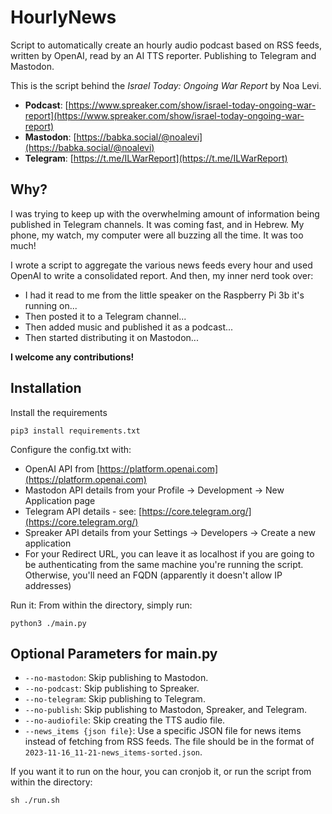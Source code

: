 # HourlyNews

Script to automatically create an hourly audio podcast based on RSS feeds, written by OpenAI, read by an AI TTS reporter. Publishing to Telegram and Mastodon.

This is the script behind the *Israel Today: Ongoing War Report* by Noa Levi.

- **Podcast**: [https://www.spreaker.com/show/israel-today-ongoing-war-report](https://www.spreaker.com/show/israel-today-ongoing-war-report)
- **Mastodon**: [https://babka.social/@noalevi](https://babka.social/@noalevi)
- **Telegram**: [https://t.me/ILWarReport](https://t.me/ILWarReport)

## Why?

I was trying to keep up with the overwhelming amount of information being published in Telegram channels. It was coming fast, and in Hebrew. My phone, my watch, my computer were all buzzing all the time. It was too much!

I wrote a script to aggregate the various news feeds every hour and used OpenAI to write a consolidated report. And then, my inner nerd took over:

- I had it read to me from the little speaker on the Raspberry Pi 3b it's running on...
- Then posted it to a Telegram channel...
- Then added music and published it as a podcast...
- Then started distributing it on Mastodon...

**I welcome any contributions!**

## Installation
Install the requirements

```pip3 install requirements.txt```

Configure the config.txt with:
- OpenAI API from [https://platform.openai.com](https://platform.openai.com)
- Mastodon API details from your Profile -> Development -> New Application page
- Telegram API details - see: [https://core.telegram.org/](https://core.telegram.org/)
- Spreaker API details from your Settings -> Developers -> Create a new application
 - For your Redirect URL, you can leave it as localhost if you are going to be authenticating from the same machine you're running the script. Otherwise, you'll need an FQDN (apparently it doesn't allow IP addresses)

Run it:
From within the directory, simply run:

```python3 ./main.py```

## Optional Parameters for main.py

- `--no-mastodon`: Skip publishing to Mastodon.
- `--no-podcast`: Skip publishing to Spreaker.
- `--no-telegram`: Skip publishing to Telegram.
- `--no-publish`: Skip publishing to Mastodon, Spreaker, and Telegram.
- `--no-audiofile`: Skip creating the TTS audio file.
- `--news_items {json file}`: Use a specific JSON file for news items instead of fetching from RSS feeds. The file should be in the format of `2023-11-16_11-21-news_items-sorted.json`.

If you want it to run on the hour, you can cronjob it, or run the script from within the directory:

```sh ./run.sh```
